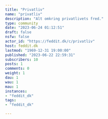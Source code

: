 ```yaml
---
title: "Privatliv" 
name: "privatliv"
description: "Alt omkring privatlivets fred."
type: community
date: "2023-06-24 01:12:51"
draft: false
nsfw: false
actor_id: "https://feddit.dk/c/privatliv"
host: feddit.dk
lastmod: "1969-12-31 19:00:00"
published: "2023-06-22 22:59:31"
subscribers: 10
posts: 1
comments: 0
weight: 1
dau: 1
wau: 1
mau: 1
instances:
- "feddit_dk"
tags: 
- "feddit_dk"

---
```

